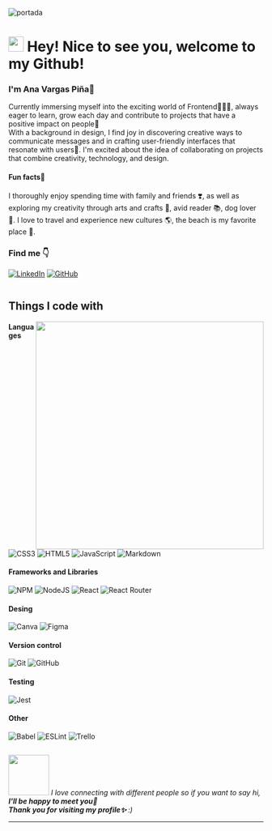 ![portada](https://media.licdn.com/dms/image/D4E16AQFRYOrbjqEvpw/profile-displaybackgroundimage-shrink_350_1400/0/1689186532970?e=1697673600&v=beta&t=TQzBNhSsE9AaUGD4MDpa4Lp7V1g2LPgqSKCAG_cJKUY)
<h1><img src="https://emojis.slackmojis.com/emojis/images/1531849430/4246/blob-sunglasses.gif?1531849430" width="30"/> Hey! Nice to see you, welcome to my Github!</h1>

 <h3>I'm Ana Vargas Piña👋</h3>
Currently immersing myself into the exciting world of Frontend👩🏽‍💻, always eager to learn, grow each day and contribute to projects that have a positive impact on people💪<br> With a background in design, I find joy in discovering creative ways to communicate messages and in crafting user-friendly interfaces that resonate with users👥. I'm excited about the idea of collaborating on projects that combine creativity, technology, and design.
<h4>Fun facts🌟</h4> 
I thoroughly enjoy spending time with family and friends ❣️, as well as exploring my creativity through arts and crafts 🎨, avid reader 📚, dog lover 🐶. I love to travel and experience new cultures 🌎, the beach is my favorite place 🌊.

<h3>Find me 👇</h3>

[![LinkedIn](https://img.shields.io/badge/LinkedIn-%230077B5.svg?logo=linkedin&logoColor=white)](HTTPS://www.linkedin.com/in/anavargaspiña-53a287280/)
[![GitHub](https://img.shields.io/github/followers/AnaVargasP?label=follow&style=social)](https://github.com/AnaVargasP)

<div style="display: flex; flex-direction: row;">
<div style="flex: 1;">   
<h2>Things I code with </h2> 
<div>
   <img align='right' src="https://media.giphy.com/media/XfhzPjLDRbGXwAcuiP/giphy.gif" width="450">
</div>

#### Languages
![CSS3](https://img.shields.io/badge/css3-%231572B6.svg?logo=css3&logoColor=white)
![HTML5](https://img.shields.io/badge/html5-%23E34F26.svg?logo=html5&logoColor=white)
![JavaScript](https://img.shields.io/badge/javascript-%23323330.svg?logo=javascript&logoColor=%23F7DF1E)
![Markdown](https://img.shields.io/badge/markdown-%23000000.svg?logo=markdown&logoColor=white)
#### Frameworks and Libraries
![NPM](https://img.shields.io/badge/NPM-%23000000.svg?logo=npm&logoColor=white)
![NodeJS](https://img.shields.io/badge/node.js-6DA55F?logo=node.js&logoColor=white)
![React](https://img.shields.io/badge/react-%2320232a.svg?logo=react&logoColor=%2361DAFB)
![React Router](https://img.shields.io/badge/React_Router-CA4245?logo=react-router&logoColor=white)

#### Desing
![Canva](https://img.shields.io/badge/Canva-%2300C4CC.svg?logo=Canva&logoColor=white)
![Figma](https://img.shields.io/badge/figma-%23F24E1E.svg?logo=figma&logoColor=white)

#### Version control
![Git](https://img.shields.io/badge/git-%23F05033.svg?logo=git&logoColor=white)
![GitHub](https://img.shields.io/badge/github-%23121011.svg?logo=github&logoColor=white)

#### Testing
![Jest](https://img.shields.io/badge/-jest-%23C21325?logo=jest&logoColor=white)

#### Other
![Babel](https://img.shields.io/badge/Babel-F9DC3e?logo=babel&logoColor=black)
![ESLint](https://img.shields.io/badge/ESLint-4B3263?logo=eslint&logoColor=white)
![Trello](https://img.shields.io/badge/Trello-%23026AA7.svg?logo=Trello&logoColor=white)
</div>
</div>

<img src="https://media0.giphy.com/media/l4HogV6533Je2oG40/giphy.gif?cid=ecf05e477tpk3tipw3mm6uhhx5q93new8d7auix1lf7zvuo6&ep=v1_stickers_search&rid=giphy.gif&ct=s" width="80"> <em>I love connecting with different people so if you want to say hi, <b> I'll be happy to meet you🌈<br> Thank you for visiting my profile✨ </b> :)</em>

---
